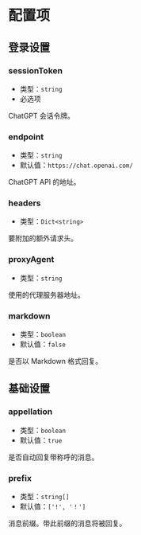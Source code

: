 # 配置项

## 登录设置

### sessionToken

- 类型：`string`
- 必选项

ChatGPT 会话令牌。

### endpoint

- 类型：`string`
- 默认值：`https://chat.openai.com/`

ChatGPT API 的地址。

### headers

- 类型：`Dict<string>`

要附加的额外请求头。

### proxyAgent

- 类型：`string`

使用的代理服务器地址。

### markdown

- 类型：`boolean`
- 默认值：`false`

是否以 Markdown 格式回复。

## 基础设置

### appellation

- 类型：`boolean`
- 默认值：`true`

是否自动回复带称呼的消息。

### prefix

- 类型：`string[]`
- 默认值：`['!', '！']`

消息前缀。带此前缀的消息将被回复。
